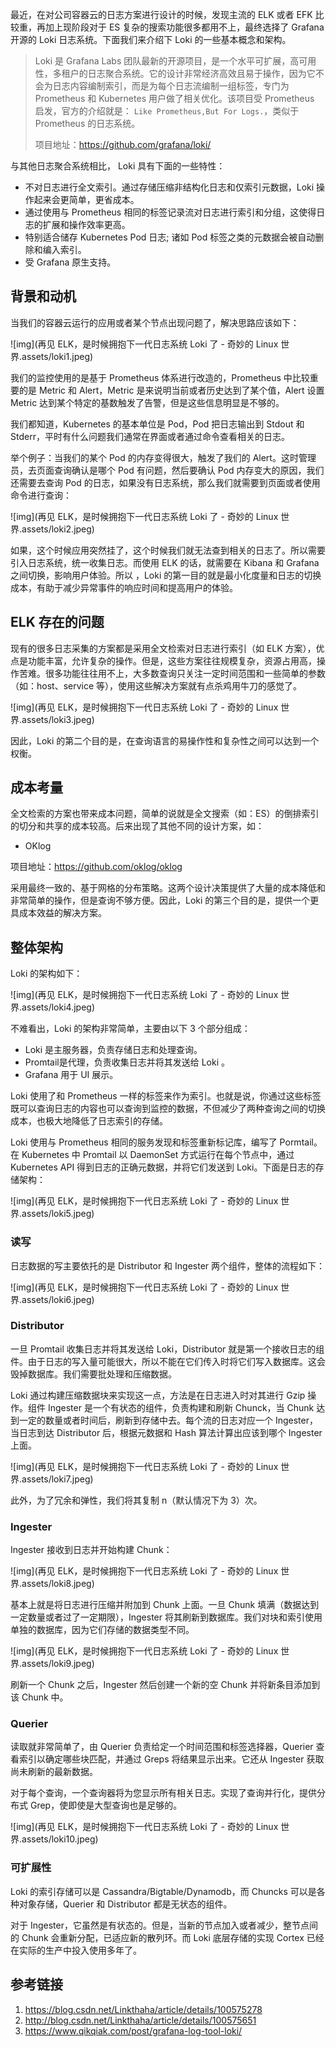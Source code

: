 最近，在对公司容器云的日志方案进行设计的时候，发现主流的 ELK 或者 EFK 比较重，再加上现阶段对于 ES 复杂的搜索功能很多都用不上，最终选择了 Grafana 开源的 Loki 日志系统。下面我们来介绍下 Loki 的一些基本概念和架构。

> Loki 是 Grafana Labs 团队最新的开源项目，是一个水平可扩展，高可用性，多租户的日志聚合系统。它的设计非常经济高效且易于操作，因为它不会为日志内容编制索引，而是为每个日志流编制一组标签，专门为 Prometheus 和 Kubernetes 用户做了相关优化。该项目受 Prometheus 启发，官方的介绍就是： `Like Prometheus,But For Logs.`，类似于 Prometheus 的日志系统。
>
> 项目地址：https://github.com/grafana/loki/

与其他日志聚合系统相比， Loki 具有下面的一些特性：

- 不对日志进行全文索引。通过存储压缩非结构化日志和仅索引元数据，Loki 操作起来会更简单，更省成本。
- 通过使用与 Prometheus 相同的标签记录流对日志进行索引和分组，这使得日志的扩展和操作效率更高。
- 特别适合储存 Kubernetes Pod 日志; 诸如 Pod 标签之类的元数据会被自动删除和编入索引。
- 受 Grafana 原生支持。

## 背景和动机

当我们的容器云运行的应用或者某个节点出现问题了，解决思路应该如下：

![img](再见 ELK，是时候拥抱下一代日志系统 Loki 了 - 奇妙的 Linux 世界.assets/loki1.jpeg)

我们的监控使用的是基于 Prometheus 体系进行改造的，Prometheus 中比较重要的是 Metric 和 Alert，Metric 是来说明当前或者历史达到了某个值，Alert 设置 Metric 达到某个特定的基数触发了告警，但是这些信息明显是不够的。

我们都知道，Kubernetes 的基本单位是 Pod，Pod 把日志输出到 Stdout 和 Stderr，平时有什么问题我们通常在界面或者通过命令查看相关的日志。

举个例子：当我们的某个 Pod 的内存变得很大，触发了我们的 Alert。这时管理员，去页面查询确认是哪个 Pod 有问题，然后要确认 Pod 内存变大的原因，我们还需要去查询 Pod 的日志，如果没有日志系统，那么我们就需要到页面或者使用命令进行查询：

![img](再见 ELK，是时候拥抱下一代日志系统 Loki 了 - 奇妙的 Linux 世界.assets/loki2.jpeg)

如果，这个时候应用突然挂了，这个时候我们就无法查到相关的日志了。所以需要引入日志系统，统一收集日志。而使用 ELK 的话，就需要在 Kibana 和 Grafana 之间切换，影响用户体验。所以 ，Loki 的第一目的就是最小化度量和日志的切换成本，有助于减少异常事件的响应时间和提高用户的体验。



## ELK 存在的问题

现有的很多日志采集的方案都是采用全文检索对日志进行索引（如 ELK 方案），优点是功能丰富，允许复杂的操作。但是，这些方案往往规模复杂，资源占用高，操作苦难。很多功能往往用不上，大多数查询只关注一定时间范围和一些简单的参数（如：host、service 等），使用这些解决方案就有点杀鸡用牛刀的感觉了。

![img](再见 ELK，是时候拥抱下一代日志系统 Loki 了 - 奇妙的 Linux 世界.assets/loki3.jpeg)

因此，Loki 的第二个目的是，在查询语言的易操作性和复杂性之间可以达到一个权衡。

## 成本考量

全文检索的方案也带来成本问题，简单的说就是全文搜索（如：ES）的倒排索引的切分和共享的成本较高。后来出现了其他不同的设计方案，如：

- OKlog

项目地址：https://github.com/oklog/oklog

采用最终一致的、基于网格的分布策略。这两个设计决策提供了大量的成本降低和非常简单的操作，但是查询不够方便。因此，Loki 的第三个目的是，提供一个更具成本效益的解决方案。

## 整体架构

Loki 的架构如下：

![img](再见 ELK，是时候拥抱下一代日志系统 Loki 了 - 奇妙的 Linux 世界.assets/loki4.jpeg)

不难看出，Loki 的架构非常简单，主要由以下 3 个部分组成：

- Loki 是主服务器，负责存储日志和处理查询。
- Promtail是代理，负责收集日志并将其发送给 Loki 。
- Grafana 用于 UI 展示。

Loki 使用了和 Prometheus 一样的标签来作为索引。也就是说，你通过这些标签既可以查询日志的内容也可以查询到监控的数据，不但减少了两种查询之间的切换成本，也极大地降低了日志索引的存储。

Loki 使用与 Prometheus 相同的服务发现和标签重新标记库，编写了 Pormtail。在 Kubernetes 中 Promtail 以 DaemonSet 方式运行在每个节点中，通过 Kubernetes API 得到日志的正确元数据，并将它们发送到 Loki。下面是日志的存储架构：

![img](再见 ELK，是时候拥抱下一代日志系统 Loki 了 - 奇妙的 Linux 世界.assets/loki5.jpeg)

### 读写

日志数据的写主要依托的是 Distributor 和 Ingester 两个组件，整体的流程如下：

![img](再见 ELK，是时候拥抱下一代日志系统 Loki 了 - 奇妙的 Linux 世界.assets/loki6.jpeg)

### Distributor

一旦 Promtail 收集日志并将其发送给 Loki，Distributor 就是第一个接收日志的组件。由于日志的写入量可能很大，所以不能在它们传入时将它们写入数据库。这会毁掉数据库。我们需要批处理和压缩数据。

Loki 通过构建压缩数据块来实现这一点，方法是在日志进入时对其进行 Gzip 操作。组件 Ingester 是一个有状态的组件，负责构建和刷新 Chunck，当 Chunk 达到一定的数量或者时间后，刷新到存储中去。每个流的日志对应一个 Ingester，当日志到达 Distributor 后，根据元数据和 Hash 算法计算出应该到哪个 Ingester 上面。

![img](再见 ELK，是时候拥抱下一代日志系统 Loki 了 - 奇妙的 Linux 世界.assets/loki7.jpeg)

此外，为了冗余和弹性，我们将其复制 n（默认情况下为 3）次。

### Ingester

Ingester 接收到日志并开始构建 Chunk：

![img](再见 ELK，是时候拥抱下一代日志系统 Loki 了 - 奇妙的 Linux 世界.assets/loki8.jpeg)

基本上就是将日志进行压缩并附加到 Chunk 上面。一旦 Chunk 填满（数据达到一定数量或者过了一定期限），Ingester 将其刷新到数据库。我们对块和索引使用单独的数据库，因为它们存储的数据类型不同。

![img](再见 ELK，是时候拥抱下一代日志系统 Loki 了 - 奇妙的 Linux 世界.assets/loki9.jpeg)

刷新一个 Chunk 之后，Ingester 然后创建一个新的空 Chunk 并将新条目添加到该 Chunk 中。

### Querier

读取就非常简单了，由 Querier 负责给定一个时间范围和标签选择器，Querier 查看索引以确定哪些块匹配，并通过 Greps 将结果显示出来。它还从 Ingester 获取尚未刷新的最新数据。

对于每个查询，一个查询器将为您显示所有相关日志。实现了查询并行化，提供分布式 Grep，使即使是大型查询也是足够的。

![img](再见 ELK，是时候拥抱下一代日志系统 Loki 了 - 奇妙的 Linux 世界.assets/loki10.jpeg)

### 可扩展性

Loki 的索引存储可以是 Cassandra/Bigtable/Dynamodb，而 Chuncks 可以是各种对象存储，Querier 和 Distributor 都是无状态的组件。

对于 Ingester，它虽然是有状态的。但是，当新的节点加入或者减少，整节点间的 Chunk 会重新分配，已适应新的散列环。而 Loki 底层存储的实现 Cortex 已经在实际的生产中投入使用多年了。

## 参考链接

1. https://blog.csdn.net/Linkthaha/article/details/100575278
2. http://blog.csdn.net/Linkthaha/article/details/100575651
3. https://www.qikqiak.com/post/grafana-log-tool-loki/